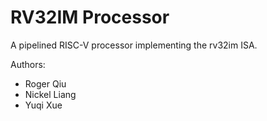 # RV32IM Processor

A pipelined RISC-V processor implementing the rv32im ISA.

Authors:
- Roger Qiu
- Nickel Liang
- Yuqi Xue
